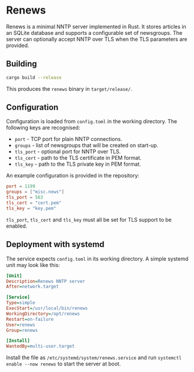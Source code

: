 # Renews

Renews is a minimal NNTP server implemented in Rust.  It stores articles in an
SQLite database and supports a configurable set of newsgroups.  The server can
optionally accept NNTP over TLS when the TLS parameters are provided.

## Building

```bash
cargo build --release
```
This produces the `renews` binary in `target/release/`.

## Configuration

Configuration is loaded from `config.toml` in the working directory.  The
following keys are recognised:

- `port` - TCP port for plain NNTP connections.
- `groups` - list of newsgroups that will be created on start-up.
- `tls_port` - optional port for NNTP over TLS.
- `tls_cert` - path to the TLS certificate in PEM format.
- `tls_key` - path to the TLS private key in PEM format.

An example configuration is provided in the repository:

```toml
port = 1199
groups = ["misc.news"]
tls_port = 563
tls_cert = "cert.pem"
tls_key = "key.pem"
```

`tls_port`, `tls_cert` and `tls_key` must all be set for TLS support to be
enabled.

## Deployment with systemd

The service expects `config.toml` in its working directory.  A simple systemd
unit may look like this:

```ini
[Unit]
Description=Renews NNTP server
After=network.target

[Service]
Type=simple
ExecStart=/usr/local/bin/renews
WorkingDirectory=/opt/renews
Restart=on-failure
User=renews
Group=renews

[Install]
WantedBy=multi-user.target
```

Install the file as `/etc/systemd/system/renews.service` and run
`systemctl enable --now renews` to start the server at boot.

